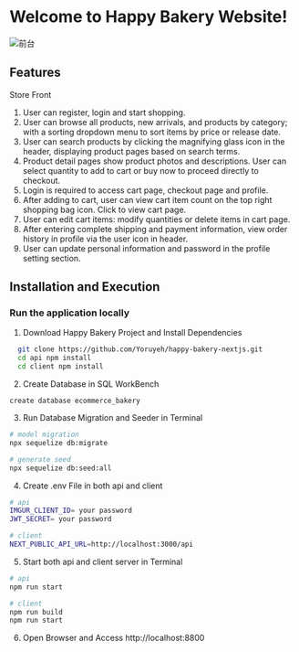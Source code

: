 # Welcome to Happy Bakery Website!

![前台](./client/public/images/happy-bakery-storefront-small.gif)

<!--![後台](./src/assets/images/admin.gif) -->

## Features

Store Front

1. User can register, login and start shopping.
2. User can browse all products, new arrivals, and products by category; with a sorting dropdown menu to sort items by price or release date.
3. User can search products by clicking the magnifying glass icon in the header, displaying product pages based on search terms.
4. Product detail pages show product photos and descriptions. User can select quantity to add to cart or buy now to proceed directly to checkout.
5. Login is required to access cart page, checkout page and profile.
6. After adding to cart, user can view cart item count on the top right shopping bag icon. Click to view cart page.
7. User can edit cart items: modify quantities or delete items in cart page.
8. After entering complete shipping and payment information, view order history in profile via the user icon in header.
9. User can update personal information and password in the profile setting section.

<!-- 後台

1. 只有admin帳號可以登入—— 帳號：root@example.com 密碼：12345678
2. 可以觀看所有產品或分類顯示產品
3. 點選產品可以看到產品資料並修改
4. 可以新增產品、上傳產品照片至多4張
5. 預設可以看到7天前至今天的訂單，點選右上角日期可以修改日期區間，瀏覽不同時間的訂單
6. 點選訂單表格表頭可以做篩選或排序
7. 點選訂單check icon可以觀看訂單詳細資料，並做訂單編輯：修改狀態或撰寫備註
8. dashboard可以看到訂單銷售金額以及週月年的銷售額表
9. Best Sellers可點選右上角點點按鈕切換銷售量或銷售額排序 -->

## Installation and Execution

### Run the application locally

1. Download Happy Bakery Project and Install Dependencies

```bash
  git clone https://github.com/Yoruyeh/happy-bakery-nextjs.git
  cd api npm install
  cd client npm install
```

2. Create Database in SQL WorkBench

```
create database ecommerce_bakery
```

3. Run Database Migration and Seeder in Terminal

```bash
# model migration
npx sequelize db:migrate

# generate seed
npx sequelize db:seed:all
```

4. Create .env File in both api and client

```bash
# api
IMGUR_CLIENT_ID= your password
JWT_SECRET= your password
```

```bash
# client
NEXT_PUBLIC_API_URL=http://localhost:3000/api
```

5. Start both api and client server in Terminal

```bash
# api
npm run start

# client
npm run build
npm run start
```

6. Open Browser and Access http://localhost:8800
